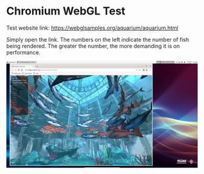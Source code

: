 # Chromium WebGL Test

Test website link: https://webglsamples.org/aquarium/aquarium.html

Simply open the link. The numbers on the left indicate the number of fish being rendered. The greater the number, the more demanding it is on performance.

![](images/chromium_webgl_1.png)